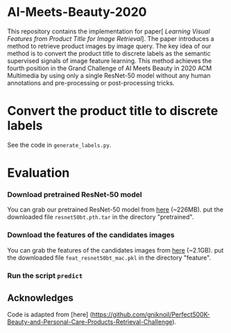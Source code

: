 # AI-Meets-Beauty-2020

This repository contains the implementation for paper[ *Learning Visual Features from Product Title for Image Retrieval*]. The paper introduces a method to retrieve product images by image query. The key idea of our method is to convert the product title to discrete labels as the semantic supervised signals of image feature learning. This method achieves the fourth position in the Grand Challenge of AI Meets Beauty in 2020 ACM Multimedia by using only a single ResNet-50 model without any human annotations and pre-processing or post-processing tricks.

# Convert the product title to discrete labels

See the code in `generate_labels.py`. 

# Evaluation

### Download pretrained ResNet-50 model

You can grab our pretrained ResNet-50 model from [here](https://drive.google.com/file/d/1BH9yn7daO4V3fPQ142sREQVh3rT2CllE/view?usp=sharing) (~226MB). put the downloaded file `resnet50bt.pth.tar` in the directory "pretrained".

### Download the features of the candidates images

You can grab the features of the candidates images from [here](https://drive.google.com/file/d/1tyZEryLWJ_fG4e-XJgDaMDYEi1zf35X6/view?usp=sharing) (~2.1GB). put the downloaded file `feat_resnet50bt_mac.pkl` in the directory "feature".

### Run the script `predict`



## Acknowledges

Code is adapted from [here] (https://github.com/gniknoil/Perfect500K-Beauty-and-Personal-Care-Products-Retrieval-Challenge).
